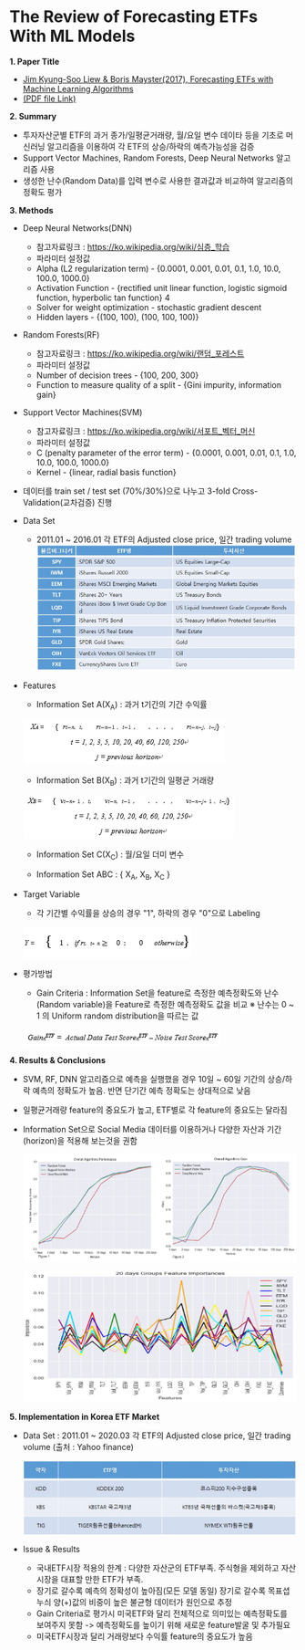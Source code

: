 
# The Review of Forecasting ETFs With ML Models

**1. Paper Title**
 - [Jim Kyung-Soo Liew & Boris Mayster(2017), Forecasting ETFs with Machine Learning Algorithms](https://papers.ssrn.com/sol3/papers.cfm?abstract_id=2899520)
 - [(PDF file Link)](http://www.smallake.kr/wp-content/uploads/2017/04/SSRN-id2899520.pdf)

**2. Summary**
 - 투자자산군별 ETF의 과거 종가/일평균거래량, 월/요일 변수 데이타 등을 기초로 머신러닝 알고리즘을 이용하여 각 ETF의 상승/하락의 예측가능성을 검증
 - Support Vector Machines, Random Forests, Deep Neural Networks 알고리즘 사용
 - 생성한 난수(Random Data)를 입력 변수로 사용한 결과값과 비교하여 알고리즘의 정확도 평가
 
**3. Methods**
 - Deep Neural Networks(DNN)
  
    * 참고자료링크 : https://ko.wikipedia.org/wiki/심층_학습
    * 파라미터 설정값  
     + Alpha (L2 regularization term) - {0.0001, 0.001, 0.01, 0.1, 1.0, 10.0, 100.0, 1000.0}
     + Activation Function - {rectified unit linear function, logistic sigmoid function, hyperbolic tan function} 4
     + Solver for weight optimization - stochastic gradient descent
     + Hidden layers - {(100, 100), (100, 100, 100)}
  
 - Random Forests(RF)
 
    * 참고자료링크 : https://ko.wikipedia.org/wiki/랜덤_포레스트
    * 파라미터 설정값
     + Number of decision trees - {100, 200, 300}
     + Function to measure quality of a split - {Gini impurity, information gain}
  
 - Support Vector Machines(SVM)
   
    * 참고자료링크 : https://ko.wikipedia.org/wiki/서포트_벡터_머신
    * 파라미터 설정값
     + C (penalty parameter of the error term) - {0.0001, 0.001, 0.01, 0.1, 1.0, 10.0, 100.0, 1000.0}
     + Kernel - {linear, radial basis function}
  
 - 데이터를 train set / test set (70%/30%)으로 나누고 3-fold Cross-Validation(교차검증) 진행
 
 - Data Set
   * 2011.01 ~ 2016.01 각 ETF의 Adjusted close price, 일간 trading volume 
    ![dataset](./image/DataSet.jpg)
    
 - Features
   * Information Set A(X<sub>A</sub>) : 과거 t기간의 기간 수익률
      
    ![dataset](./image/pic1.png)
    
   * Information Set B(X<sub>B</sub>) : 과거 t기간의 일평균 거래량
   
    ![dataset](./image/pic2.png)
    
   * Information Set C(X<sub>C</sub>) : 월/요일 더미 변수
   
   * Information Set ABC : { X<sub>A</sub>, X<sub>B</sub>, X<sub>C</sub> }
  
 - Target Variable
   * 각 기간별 수익률을 상승의 경우 "1", 하락의 경우 "0"으로 Labeling
   
    ![dataset](./image/pic3.png)
   
 - 평가방법
   * Gain Criteria : Information Set을 feature로 측정한 예측정확도와 난수(Random variable)을 Feature로 측정한 예측정확도 값을 비교
    ※ 난수는 0 ~ 1 의 Uniform random distribution을 따르는 값
    
    ![dataset](./image/pic4.png)
    
**4. Results & Conclusions**
 - SVM, RF, DNN 알고리즘으로 예측을 실행했을 경우 10일 ~ 60일 기간의 상승/하락 예측의 정확도가 높음. 반면 단기간 예측 정확도는 상대적으로 낮음
 - 일평균거래량 feature의 중요도가 높고, ETF별로 각 feature의 중요도는 달라짐
 - Information Set으로 Social Media 데이터를 이용하거나 다양한 자산과 기간(horizon)을 적용해 보는것을 권함
 
   ![dataset](./image/pic5.png)
   
   ![dataset](./image/pic6.png)
  
**5. Implementation in Korea ETF Market**
 - Data Set : 2011.01 ~ 2020.03 각 ETF의 Adjusted close price, 일간 trading volume (출처 : Yahoo finance)
   
   ![dataset](./image/kor_etf_data.jpg)
   
 - Issue & Results
   * 국내ETF시장 적용의 한계 : 다양한 자산군의 ETF부족. 주식형을 제외하고 자산시장을 대표할 만한 ETF가 부족.
   * 장기로 갈수록 예측의 정확성이 높아짐(모든 모델 동일) 장기로 갈수록 목표셥누싀 양(+)값의 비중이 높은 불균형 데이터가 원인으로 추정
   * Gain Criteria로 평가시 미국ETF와 달리 전체적으로 의미있는 예측정확도를 보여주지 못함 -> 예측정확도를 높이기 위해 새로운 feature발굴 및 추가필요
   * 미국ETF시장과 달리 거래량보다 수익률 feature의 중요도가 높음
